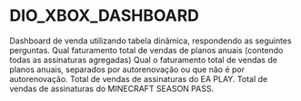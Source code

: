 # DIO_XBOX_DASHBOARD
Dashboard de venda utilizando tabela dinâmica, respondendo as seguintes perguntas.
Qual faturamento total de vendas de planos anuais (contendo todas as assinaturas agregadas)
Qual o faturamento total de vendas de planos anuais, separados por autorenovação ou que não é por autorenovação.
Total de vendas de assinaturas do EA PLAY.
Total de vendas de assinaturas do MINECRAFT SEASON PASS.
